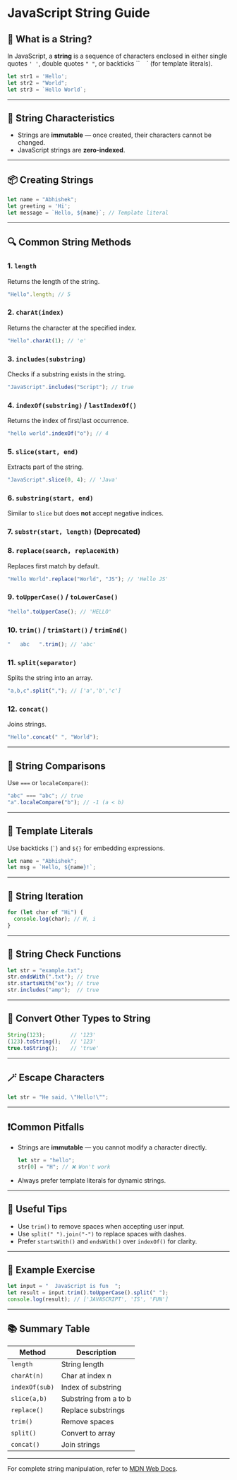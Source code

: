 # JavaScript String Guide

## 📌 What is a String?

In JavaScript, a **string** is a sequence of characters enclosed in either single quotes `' '`, double quotes `" "`, or backticks \`\` ` ` \` (for template literals).

```js
let str1 = 'Hello';
let str2 = "World";
let str3 = `Hello World`;
```

---

## 🧠 String Characteristics

* Strings are **immutable** — once created, their characters cannot be changed.
* JavaScript strings are **zero-indexed**.

---

## 📦 Creating Strings

```js
let name = "Abhishek";
let greeting = 'Hi';
let message = `Hello, ${name}`; // Template literal
```

---

## 🔍 Common String Methods

### 1. `length`

Returns the length of the string.

```js
"Hello".length; // 5
```

### 2. `charAt(index)`

Returns the character at the specified index.

```js
"Hello".charAt(1); // 'e'
```

### 3. `includes(substring)`

Checks if a substring exists in the string.

```js
"JavaScript".includes("Script"); // true
```

### 4. `indexOf(substring)` / `lastIndexOf()`

Returns the index of first/last occurrence.

```js
"hello world".indexOf("o"); // 4
```

### 5. `slice(start, end)`

Extracts part of the string.

```js
"JavaScript".slice(0, 4); // 'Java'
```

### 6. `substring(start, end)`

Similar to `slice` but does **not** accept negative indices.

### 7. `substr(start, length)` (Deprecated)

### 8. `replace(search, replaceWith)`

Replaces first match by default.

```js
"Hello World".replace("World", "JS"); // 'Hello JS'
```

### 9. `toUpperCase()` / `toLowerCase()`

```js
"hello".toUpperCase(); // 'HELLO'
```

### 10. `trim()` / `trimStart()` / `trimEnd()`

```js
"   abc   ".trim(); // 'abc'
```

### 11. `split(separator)`

Splits the string into an array.

```js
"a,b,c".split(","); // ['a','b','c']
```

### 12. `concat()`

Joins strings.

```js
"Hello".concat(" ", "World");
```

---

## 🔄 String Comparisons

Use `===` or `localeCompare()`:

```js
"abc" === "abc"; // true
"a".localeCompare("b"); // -1 (a < b)
```

---

## 🔡 Template Literals

Use backticks (`` ` ``) and `${}` for embedding expressions.

```js
let name = "Abhishek";
let msg = `Hello, ${name}!`;
```

---

## 🔧 String Iteration

```js
for (let char of "Hi") {
  console.log(char); // H, i
}
```

---

## 🧪 String Check Functions

```js
let str = "example.txt";
str.endsWith(".txt"); // true
str.startsWith("ex"); // true
str.includes("amp");  // true
```

---

## 🔁 Convert Other Types to String

```js
String(123);        // '123'
(123).toString();   // '123'
true.toString();    // 'true'
```

---

## 🪄 Escape Characters

```js
let str = "He said, \"Hello!\"";
```

---

## ❗Common Pitfalls

* Strings are **immutable** — you cannot modify a character directly.

  ```js
  let str = "hello";
  str[0] = "H"; // ❌ Won't work
  ```
* Always prefer template literals for dynamic strings.

---

## 🧰 Useful Tips

* Use `trim()` to remove spaces when accepting user input.
* Use `split(" ").join("-")` to replace spaces with dashes.
* Prefer `startsWith()` and `endsWith()` over `indexOf()` for clarity.

---

## 🧪 Example Exercise

```js
let input = "  JavaScript is fun  ";
let result = input.trim().toUpperCase().split(" ");
console.log(result); // ['JAVASCRIPT', 'IS', 'FUN']
```

---

## 📚 Summary Table

| Method         | Description           |
| -------------- | --------------------- |
| `length`       | String length         |
| `charAt(n)`    | Char at index n       |
| `indexOf(sub)` | Index of substring    |
| `slice(a,b)`   | Substring from a to b |
| `replace()`    | Replace substrings    |
| `trim()`       | Remove spaces         |
| `split()`      | Convert to array      |
| `concat()`     | Join strings          |

---

For complete string manipulation, refer to [MDN Web Docs](https://developer.mozilla.org/en-US/docs/Web/JavaScript/Reference/Global_Objects/String).
